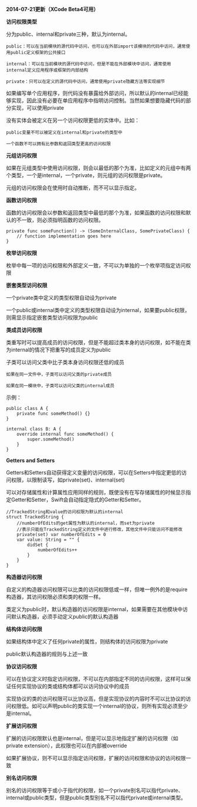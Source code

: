 **2014-07-21更新（XCode Beta4可用）**

**访问权限类型**

分为public、internal和private三种，默认为internal。

	public：可以在当前模块的源代码中访问，也可以在外部import该模块的代码中访问，通常使用public定义框架的公共接口

	internal：可以在当前模块的源代码中访问，但是不能在外部模块中访问，通常使用internal定义应用程序或框架的内部结构

	private：只可以在定义的源代码中访问，通常使用private隐藏方法等实现细节

如果编写单个应用程序，则代码没有暴露给外部访问，所以默认的internal已经能够实现，因此没有必要在单应用程序中指明访问控制。当然如果想要隐藏代码的部分实现，可以使用private

没有实体会被定义在另一个访问权限更低的实体中。比如：

	public变量不可以被定义在internal和private的类型中

	一个函数不可以拥有比参数和返回类型更高的访问权限

**元组访问权限**

如果在元组类型中使用访问权限，则会以最低的那个为准，比如定义的元组中有两个类型，一个是internal，一个private，则元组的访问权限是private。

元组的访问权限会在使用时自动推断，而不可以显示指定。

**函数访问权限**

函数的访问权限会以参数和返回类型中最低的那个为准，如果函数的访问权限和默认的不一致，则必须指明函数的访问权限。
	
	private func someFunction() -> (SomeInternalClass, SomePrivateClass) {
    	// function implementation goes here
	}

**枚举访问权限**

枚举中每一项的访问权限和外部定义一致，不可以为单独的一个枚举项指定访问权限

**嵌套类型访问权限**

一个private类中定义的类型权限自动设为private

一个public或internal类中定义的类型权限自动设为internal，如果要public权限，则需显示指定嵌套类型访问权限为public

**类成员访问权限**

类重写时可以提高成员的访问权限，但是不能超过类本身的访问权限，如不能在类为internal的情况下把重写的成员定义为public

子类可以访问父类中比子类本身访问权限还低的成员

	如果在同一文件中，子类可以访问父类的private成员

	如果在同一模块中，子类可以访问父类的internal成员

示例：

	public class A {
	    private func someMethod() {}
	}
	 
	internal class B: A {
	    override internal func someMethod() {
	        super.someMethod()
	    }
	}

**Getters and Setters**

Getters和Setters自动获得定义变量的访问权限，可以在Setters中指定更低的访问权限，以限制读写，如private(set)、internal(set)

可以对存储属性和计算属性应用同样的规则，既使没有在写存储属性的时候显示指定Getter和Setter，Swift会自动指定隐式的Getter和Setter。
	
	//TrackedString和value的访问权限为默认的internal
	struct TrackedString {
		//numberOfEdits的get属性为默认的internal，而set为private
		//表示只能在TrackedString定义的文件中进行修改，其他文件中只能访问不能修改
	    private(set) var numberOfEdits = 0
	    var value: String = "" {
		    didSet {
		        numberOfEdits++
		    }
	    }
	}

**构造器访问权限**

自定义的构造器访问权限可以比类的访问权限低或一样，但唯一例外的是require构造器，其访问权限必须和类的权限一样。

类定义为public时，默认构造器的访问权限是internal，如果需要在其他模块中访问默认构造器，必须手动定义public的默认构造器

**结构体访问权限**

如果结构体中定义了任何private的属性，则结构体的访问权限为private

public默认构造器的规则与上述一致

**协议访问权限**

可以在协议定义时指定访问权限，不可以在内部指定不同的访问权限，这样可以保证任何实现协议的类或结构体都可以访问协议中的成员

实现协议的类的访问权限可以比协议高，但是实现协议的内容时不可以比协议的访问权限低。如可以声明public的类实现一个internal的协议，则所有实现必须至少是internal。

**扩展访问权限**

扩展的访问权限默认也是internal，但是可以显示地指定扩展的访问权限（如private extension），此权限也可以在内部被override

如果扩展协议，则不可以显示指定访问权限，扩展的访问权限和协议的访问权限一致

**别名访问权限**

别名的访问权限等于或小于指代的权限，如一个private别名可以指代private、internal或public类型，但是public类型别名不可以指代private或internal类型。